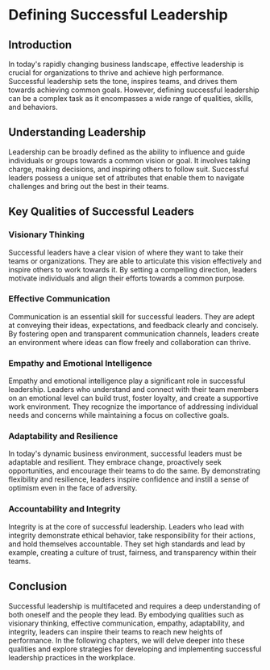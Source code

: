 Defining Successful Leadership
================================================================================

Introduction
------------

In today's rapidly changing business landscape, effective leadership is crucial for organizations to thrive and achieve high performance. Successful leadership sets the tone, inspires teams, and drives them towards achieving common goals. However, defining successful leadership can be a complex task as it encompasses a wide range of qualities, skills, and behaviors.

Understanding Leadership
------------------------

Leadership can be broadly defined as the ability to influence and guide individuals or groups towards a common vision or goal. It involves taking charge, making decisions, and inspiring others to follow suit. Successful leaders possess a unique set of attributes that enable them to navigate challenges and bring out the best in their teams.

Key Qualities of Successful Leaders
-----------------------------------

### Visionary Thinking

Successful leaders have a clear vision of where they want to take their teams or organizations. They are able to articulate this vision effectively and inspire others to work towards it. By setting a compelling direction, leaders motivate individuals and align their efforts towards a common purpose.

### Effective Communication

Communication is an essential skill for successful leaders. They are adept at conveying their ideas, expectations, and feedback clearly and concisely. By fostering open and transparent communication channels, leaders create an environment where ideas can flow freely and collaboration can thrive.

### Empathy and Emotional Intelligence

Empathy and emotional intelligence play a significant role in successful leadership. Leaders who understand and connect with their team members on an emotional level can build trust, foster loyalty, and create a supportive work environment. They recognize the importance of addressing individual needs and concerns while maintaining a focus on collective goals.

### Adaptability and Resilience

In today's dynamic business environment, successful leaders must be adaptable and resilient. They embrace change, proactively seek opportunities, and encourage their teams to do the same. By demonstrating flexibility and resilience, leaders inspire confidence and instill a sense of optimism even in the face of adversity.

### Accountability and Integrity

Integrity is at the core of successful leadership. Leaders who lead with integrity demonstrate ethical behavior, take responsibility for their actions, and hold themselves accountable. They set high standards and lead by example, creating a culture of trust, fairness, and transparency within their teams.

Conclusion
----------

Successful leadership is multifaceted and requires a deep understanding of both oneself and the people they lead. By embodying qualities such as visionary thinking, effective communication, empathy, adaptability, and integrity, leaders can inspire their teams to reach new heights of performance. In the following chapters, we will delve deeper into these qualities and explore strategies for developing and implementing successful leadership practices in the workplace.
